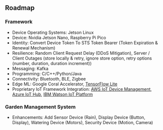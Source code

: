 ## Roadmap

### Framework

- Device Operating Systems: Jetson Linux
- Device: Nvidia Jetson Nano, Raspberry Pi Pico
- Identity: Convert Device Token To STS Token Bearer (Token Expiration & Renewal Mechanism)
- Resilience: Random Client Request Delay (DDoS Mitigation), Server / Client Outages (store locally & retry, ignore store option, retry options (number, duration, duration increment))
- Messaging: Kafka
- Programming: C/C++/Python/Java
- Connectivity: Bluetooth, BLE, Zigbee
- Edge ML: Google Coral Accelerator, [TensorFlow Lite](https://www.tensorflow.org/lite)
- Proprietary IoT Framework Integration: [AWS IoT Device Management](https://aws.amazon.com/iot-device-management/), [Azure IoT Hub](https://azure.microsoft.com/products/iot-hub), [IBM Watson IoT Platform](https://internetofthings.ibmcloud.com/)

### Garden Management System

- Enhancements: Add Sensor Device (Rain), Display Device (Button, Display), Watering Device (Motors), Security Device (Motion, Camera)